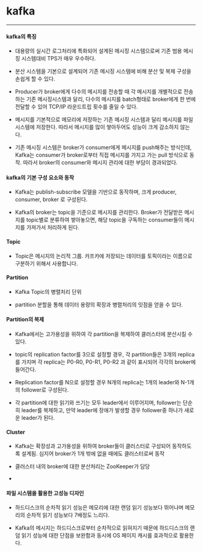 # kafka
 
***


#### kafka의 특징

 - 대용량의 실시간 로그처리에 특화되어 설계된 메시징 시스템으로써 기존 범용 메시징 시스템대비 TPS가 매우 우수하다.
  
  - 분산 시스템을 기본으로 설계되어 기존 메시징 시스템에 비해 분산 및 복제 구성을 손쉽게 할 수 있다.
  
  - Producer가 broker에게 다수의 메시지를 전송할 때 각 메시지를 개별적으로 전송하는 기존 메시징시스템과 달리, 다수의 메시지를 batch형태로 broker에게 한 번에 전달할 수 있어 TCP/IP 라운드트립 횟수를 줄일 수 있다.
  
  - 메시지를 기본적으로 메모리에 저장하는 기존 메시징 시스템과 달리 메시지를 파일 시스템에 저장한다. 따라서 메시지를 많이 쌓아두어도 성능이 크게 감소하지 않는다.
  
  - 기존 메시징 시스템은 broker가 consumer에게 메시지를 push해주는 방식인데, Kafka는 consumer가 broker로부터 직접 메시지를 가지고 가는 pull 방식으로 동작. 따라서 broker의 consumer와 메시지 관리에 대한 부담이 경과되었다.
  

#### kafka의 기본 구성 요소와 동작 

 - Kafka는 publish-subscribe 모델을 기반으로 동작하며, 크게 producer, consumer, broker 로 구성된다.
 
 - Kafka의 broker는 topic을 기준으로 메시지를 관리한다. Broker가 전달받은 메시지를 topic별로 분류하여 쌓아놓으면, 해당 topic을 구독하는 consumer들이 메시지를 가져가서 처리하게 된다.
   
#### Topic

 - Topic은 메시지의 논리적 그룹. 카프카에 저장되는 데이터를 토픽이라는 이름으로 구분하기 위해서 사용합니다.
 
#### Partition

 - Kafka Topic의 병렬처리 단위 
 
 - partition 분할을 통해 데이터 용량의 확장과 병렬처리의 잇점을 얻을 수 있다.
 
#### Partition의 복제

 - Kafka에서는 고가용성을 위하여 각 partition을 복제하여 클러스터에 분산시킬 수 있다.
 
 - topic의 replication factor를 3으로 설정할 경우, 각 partition들은 3개의 replica를 가지며 각 replica는 P0-R0, P0-R1, P0-R2 과 같이 표시되어 각각의 broker에 들어간다.
 
 - Replication factor를 N으로 설정할 경우 N개의 replica는 1개의 leader와 N-1개의 follower로 구성된다.
 
 - 각 partition에 대한 읽기와 쓰기는 모두 leader에서 이루어지며, follower는 단순히 leader를 복제하고, 만약 leader에 장애가 발생할 경우 follower중 하나가 새로운 leader가 된다. 
 

#### Cluster 

 - Kafka는 확장성과 고가용성을 위하여 broker들이 클러스터로 구성되어 동작하도록 설계됨. 심지어 broker가 1개 밖에 없을 때에도 클러스터로써 동작
 
 - 클러스터 내의 broker에 대한 분산처리는 ZooKeeper가 담당
 
 - 
 
#### 파일 시스템을 활용한 고성능 디자인

 - 하드디스크의 순차적 읽기 성능은 메모리에 대한 랜덤 읽기 성능보다 뛰어나며 메모리의 순차적 읽기 성능보다 7배정도 느리다.
 
 - Kafka의 메시지는 하드디스크로부터 순차적으로 읽혀지기 때문에 하드디스크의 랜덤 읽기 성능에 대한 단점을 보완함과 동시에 OS 페이지 캐시를 효과적으로 활용한다.
 
  